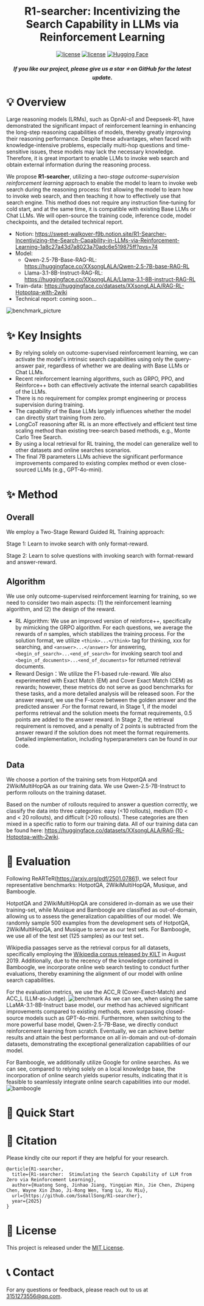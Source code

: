 
<h1 align="center"> R1-searcher:  Incentivizing the Search Capability in LLMs via Reinforcement Learning</a></h1>


<div align="center"> 
<a href="https://github.com/SsmallSong/RLRAG/edit/main//LICENSE"><img src="https://img.shields.io/badge/Code_License-MIT-blue" alt="license"></a>
<a href="https://github.com/SsmallSong/RLRAG/edit/main//LICENSE"><img src="https://img.shields.io/badge/Model_License-MIT-blue" alt="license"></a>
<a href="[https://huggingface.co/collections/yulan-team/yulan-mini-676d214b24376739b00d95f3](https://github.com/SsmallSong/RLRAG)"><img alt="Hugging Face" src="https://img.shields.io/badge/%F0%9F%A4%97%20Hugging%20Face-blue?color=8A2BE2"></a>
 
</div>


<!-- <div align="center">
    <span style="display:inline-block; margin-right: 10px;">
        <a href="https://paperswithcode.com/sota/mathematical-reasoning-on-aime24?p=search-o1-agentic-search-enhanced-large">
            <img src="https://img.shields.io/endpoint.svg?url=https://paperswithcode.com/badge/search-o1-agentic-search-enhanced-large/mathematical-reasoning-on-aime24" alt="AIME24 Badge">
        </a>
    </span>
    <span style="display:inline-block; margin-right: 10px;">
        <a href="https://paperswithcode.com/sota/mathematical-reasoning-on-amc23?p=search-o1-agentic-search-enhanced-large">
            <img src="https://img.shields.io/endpoint.svg?url=https://paperswithcode.com/badge/search-o1-agentic-search-enhanced-large/mathematical-reasoning-on-amc23" alt="AMC23 Badge">
        </a>
    </span>
  <span style="display:inline-block; margin-right: 10px;">
        <a href="https://paperswithcode.com/sota/on-gpqa?p=search-o1-agentic-search-enhanced-large">
            <img src="https://img.shields.io/endpoint.svg?url=https://paperswithcode.com/badge/search-o1-agentic-search-enhanced-large/on-gpqa" alt="GPQA Badge">
        </a>
    </span>
</div> -->



<h5 align="center"> If you like our project, please give us a star ⭐ on GitHub for the latest update.</h5>


# 💡 Overview

Large reasoning models (LRMs), such as OpnAI-o1 and Deepseek-R1, have demonstrated the significant impact of reinforcement learning in enhancing the long-step reasoning capabilities of models, thereby greatly improving their reasoning performance. Despite these advantages, when faced with knowledge-intensive problems, especially multi-hop questions and time-sensitive issues, these models may lack the necessary knowledge. Therefore, it is great important to enable LLMs to invoke web search and obtain external information during the reasoning process. 

We propose **R1-searcher**, utilizing a *two-stage outcome-supervision reinforcement learning* approach to enable the model to learn to invoke web search during the reasoning process: first allowing the model to learn how to invoke web search, and then teaching it how to effectively use that search engine. This method does not require any instruction fine-tuning for cold start, and at the same time, it is compatible with existing Base LLMs or Chat LLMs. We will open-source the training code, inference code, model checkpoints, and the detailed technical report.

- Notion: https://sweet-walkover-f9b.notion.site/R1-Searcher-Incentivizing-the-Search-Capability-in-LLMs-via-Reinforcement-Learning-1a8c27a43d7a8023a70adc6e519875ff?pvs=74
- Model:
    - Qwen-2.5-7B-Base-RAG-RL: https://huggingface.co/XXsongLALA/Qwen-2.5-7B-base-RAG-RL
    - Llama-3.1-8B-Instruct-RAG-RL: https://huggingface.co/XXsongLALA/Llama-3.1-8B-instruct-RAG-RL
- Train-data:  https://huggingface.co/datasets/XXsongLALA/RAG-RL-Hotpotqa-with-2wiki
- Technical report: coming soon…

![benchmark_picture](https://github.com/SsmallSong/R1-searcher/blob/main/assets/benchmark_performance-3.png)

# ✨ Key Insights
- By relying solely on outcome-supervised reinforcement learning, we can activate the model's intrinsic search capabilities using only the query-answer pair, regardless of whether we are dealing with Base LLMs or Chat LLMs.
- Recent reinforcement learning algorithms, such as GRPO, PPO, and Reinforce++ both can effectively activate the internal search capabilities of the LLMs.
- There is no requirement for complex prompt engineering or process supervision during training.
- The capability of the Base LLMs largely influences whether the model can directly start training from zero.
- LongCoT reasoning after RL is an more effectively and efficient test time scaling method than existing tree-search based methods, e.g., Monte Carlo Tree Search.
- By using a local retrieval for RL training, the model can generalize well to other datasets and online searches scenarios.
- The final 7B parameters LLMs achieve the significant performance improvements compared to existing complex method or even close-sourced LLMs (e.g., GPT-4o-mini).

# ✨ Method
## Overall

We employ a Two-Stage Reward Guided RL Training approach:

Stage 1: Learn to invoke search with only format-reward.

Stage 2: Learn to solve questions with invoking search with format-reward and answer-reward.


## Algorithm
We use only outcome-supervised reinforcement learning for training, so we need to consider two main aspects: (1) the reinforcement learning algorithm, and (2) the design of the reward.

- RL Algorithm: We use an improved version of reinforce++, specifically by mimicking the GRPO algorithm. For each questions, we average the rewards of *n* samples, which stabilizes the training process. For the solution format, we utilize `<think>...</think>` tag for thinking, xxx for searching, and `<answer>...</answer>` for answering, `<begin_of_search>...<end_of_search>` for invoking search tool and `<begin_of_documents>...<end_of_documents>` for  returned retrieval documents.
- Reward Design：We utilize the F1-based rule-reward. We also experimented with Exact Match (EM) and Cover Exact Match (CEM) as rewards; however, these metrics do not serve as good benchmarks for these tasks, and a more detailed analysis will be released soon.  For the answer reward, we use the F-score between the golden answer and the predicted answer .For the format reward, in Stage 1, if the model performs retrieval and the solution meets the format requirements, 0.5 points are added to the answer reward. In Stage 2, the retrieval requirement is removed, and a penalty of 2 points is subtracted from the answer reward if the solution does not meet the format requirements. Detailed implementation, including hyperparameters can be found in our code.

## Data

We choose a portion of the training sets from HotpotQA and 2WikiMultiHopQA as our training data. We use Qwen-2.5-7B-Instruct to perform rollouts on the training dataset. 

Based on the number of rollouts required to answer a question correctly, we classify the data into three categories: easy (<10 rollouts), medium (10 < and < 20 rollouts), and difficult (>20 rollouts). These categories are then mixed in a specific ratio to form our training data. All of our training data can be found here:  https://huggingface.co/datasets/XXsongLALA/RAG-RL-Hotpotqa-with-2wiki.




# 📄 Evaluation
Following ReARTeR(https://arxiv.org/pdf/2501.07861), we select four representative benchmarks: HotpotQA, 2WikiMultiHopQA, Musique, and Bamboogle.

HotpotQA and 2WikiMultiHopQA are considered in-domain as we use their training-set, while Musique and Bamboogle are classified as out-of-domain, allowing us to assess the generalization capabilities of our model. We randomly sample 500 examples from the development sets of HotpotQA, 2WikiMultiHopQA,  and Musique to serve as our test sets. For Bamboogle, we use all of the test set (125 samples) as our test set.. 

Wikipedia passages serve as the retrieval corpus for all datasets, specifically employing the [Wikipedia corpus released by KILT](https://github.com/facebookresearch/KILT) in August 2019. Additionally, due to the recency of the knowledge contained in Bamboogle, we incorporate online web search testing to conduct further evaluations, thereby examining the alignment of our model with online search capabilities. 

For the evaluation metrics, we use the ACC_R (Cover-Exect-Match) and ACC_L (LLM-as-Judge).
![benchmark](https://github.com/SsmallSong/R1-searcher/blob/main/assets/final_benchmark.jpg)
As we can see, when using the same LLaMA-3.1-8B-Instruct base model, our method has achieved significant improvements compared to existing methods, even surpassing closed-source models such as GPT-4o-mini. Furthermore, when switching to the more powerful base model, Qwen-2.5-7B-Base, we directly conduct reinforcement learning from scratch. Eventually, we can achieve better results and attain the best performance on all in-domain and out-of-domain datasets, demonstrating the exceptional generalization capabilities of our model.

For Bamboogle, we additionally utilize Google for online searches. As we can see, compared to relying solely on a local knowledge base, the incorporation of online search yields superior results, indicating that it is feasible to seamlessly integrate online search capabilities into our model.
![bamboogle](https://github.com/SsmallSong/R1-searcher/blob/main/assets/bamboogle_web.png)



# 🏃 Quick Start



# 📄 Citation
Please kindly cite our report if they are helpful for your research.

```
@article{R1-searcher,
  title={R1-searcher:  Stimulating the Search Capability of LLM from Zero via Reinforcement Learning},
  author={Huatong Song, Jinhao Jiang, Yingqian Min, Jie Chen, Zhipeng Chen, Wayne Xin Zhao, Ji-Rong Wen, Yang Lu, Xu Miu},
  url={https://github.com/SsmallSong/R1-searcher},
  year={2025}
}
```

# 📄 License

This project is released under the [MIT License](LICENSE).

# 📞 Contact

For any questions or feedback, please reach out to us at [3151273556@qq.com](3151273556@qq.com).
